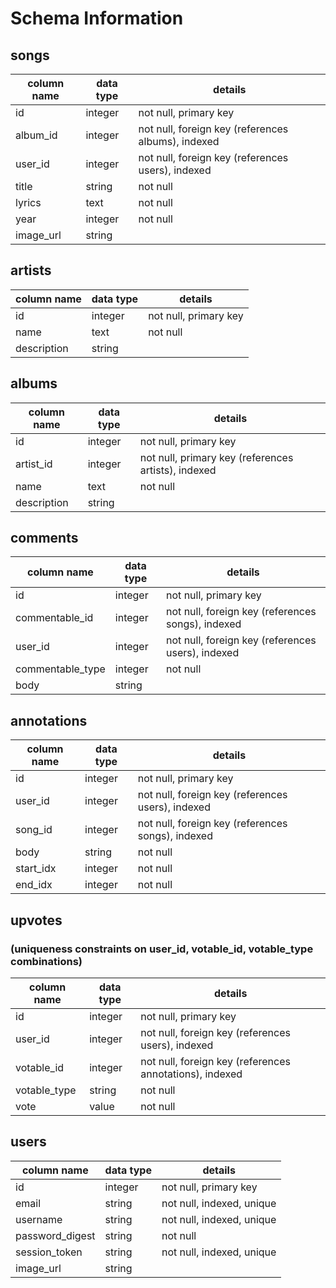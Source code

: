 # Schema Information

## songs
column name | data type | details
------------|-----------|-----------------------
id          | integer   | not null, primary key
album_id    | integer   | not null, foreign key (references albums), indexed
user_id     | integer   | not null, foreign key (references users), indexed
title       | string    | not null
lyrics      | text      | not null
year        | integer   | not null
image_url   | string    |

## artists
column name | data type | details
------------|-----------|-----------------------
id          | integer   | not null, primary key
name        | text      | not null
description | string    |

## albums
column name | data type | details
------------|-----------|-----------------------
id          | integer   | not null, primary key
artist_id   | integer   | not null, primary key (references artists), indexed
name        | text      | not null
description | string    |

## comments
column name      | data type | details
-----------------|-----------|-----------------------
id               | integer   | not null, primary key
commentable_id   | integer   | not null, foreign key (references songs), indexed
user_id          | integer   | not null, foreign key (references users), indexed
commentable_type | integer   | not null
body             | string    |

## annotations
column name | data type | details
------------|-----------|-----------------------
id          | integer   | not null, primary key
user_id     | integer   | not null, foreign key (references users), indexed
song_id     | integer   | not null, foreign key (references songs), indexed
body        | string    | not null
start_idx   | integer   | not null
end_idx     | integer   | not null

## upvotes
### (uniqueness constraints on user_id, votable_id, votable_type combinations)
column name   | data type | details
--------------|-----------|-----------------------
id            | integer   | not null, primary key
user_id       | integer   | not null, foreign key (references users), indexed
votable_id    | integer   | not null, foreign key (references annotations), indexed
votable_type  | string    | not null
vote          | value     | not null

## users
column name     | data type | details
----------------|-----------|-----------------------
id              | integer   | not null, primary key
email           | string    | not null, indexed, unique
username        | string    | not null, indexed, unique
password_digest | string    | not null
session_token   | string    | not null, indexed, unique
image_url       | string    |
